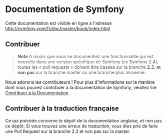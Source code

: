 Documentation de Symfony
========================

Cette documentation est visible en ligne à l'adresse http://symfony.com/fr/doc/master/book/index.html

Contribuer
----------

>**Note**
>A moins que vous ne documentiez une fonctionnalité qui est nouvelle dans
>une version spécifique de Symfony (ex Symfony 2.4), toutes les « pull requests »
>doivent être basées sur la branche **2.3**, **et non pas** sur la branche
>master ou une branche plus ancienne.

Nous adorons les contributeurs ! Pour plus d'informations sur la manière
dont vous pouvez contribuer à la documentation de Symfony, veuillez lire
[Contribuer à la Documentation](http://symfony.com/fr/doc/current/contributing/documentation/overview.html)

Contribuer à la traduction française
------------------------------------
Ce qui précède concerne le dépôt de la documentation anglaise, et non pas ce
dépôt. Si vous trouvez une erreur de traduction, vous êtes prié de faire une
Pull Request sur la branche 2.3 et non pas sur la master.
